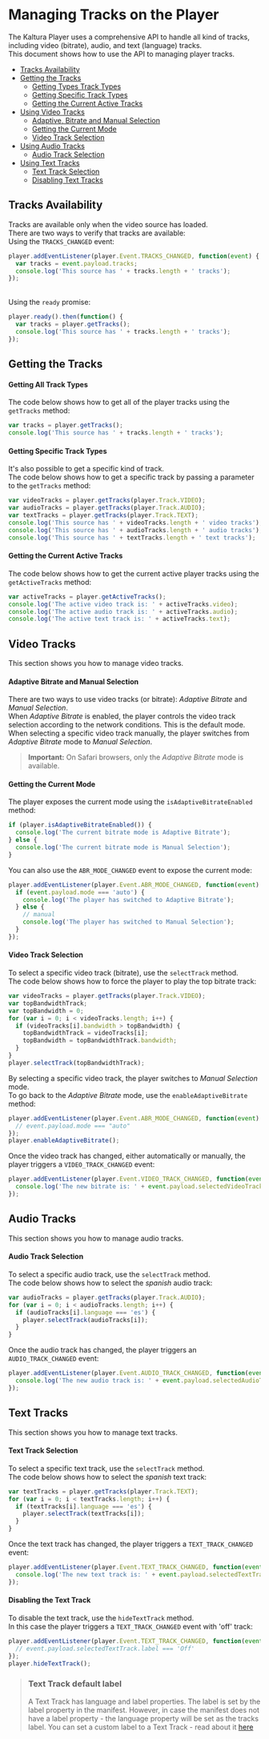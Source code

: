 # Managing Tracks on the Player

The Kaltura Player uses a comprehensive API to handle all kind of tracks, including video (bitrate), audio, and text (language) tracks.
<br>This document shows how to use the API to managing player tracks.

- [Tracks Availability](#tracks-availability)
- [Getting the Tracks](#getting-the-tracks)
  - [Getting Types Track Types](#getting-all-track-types)
  - [Getting Specific Track Types](#getting-specific-track-types)
  - [Getting the Current Active Tracks](#getting-the-current-active-tracks)
- [Using Video Tracks](#video-tracks)
  - [Adaptive, Bitrate and Manual Selection](#adaptive-bitrate-and-manual-selection)
  - [Getting the Current Mode](#getting-the-current-mode)
  - [Video Track Selection](#video-track-selection)
- [Using Audio Tracks](#audio-tracks)
  - [Audio Track Selection](#audio-track-selection)
- [Using Text Tracks](#text-tracks)
  - [Text Track Selection](#text-track-selection)
  - [Disabling Text Tracks](#disable-text-track)

## Tracks Availability

Tracks are available only when the video source has loaded.
<br>There are two ways to verify that tracks are available:
<br>Using the `TRACKS_CHANGED` event:

```javascript
player.addEventListener(player.Event.TRACKS_CHANGED, function(event) {
  var tracks = event.payload.tracks;
  console.log('This source has ' + tracks.length + ' tracks');
});
```

<br>Using the `ready` promise:

```javascript
player.ready().then(function() {
  var tracks = player.getTracks();
  console.log('This source has ' + tracks.length + ' tracks');
});
```

## Getting the Tracks

#### Getting All Track Types

The code below shows how to get all of the player tracks using the `getTracks` method:

```javascript
var tracks = player.getTracks();
console.log('This source has ' + tracks.length + ' tracks');
```

#### Getting Specific Track Types

It's also possible to get a specific kind of track.
<br>The code below shows how to get a specific track by passing a parameter to the `getTracks` method:

```javascript
var videoTracks = player.getTracks(player.Track.VIDEO);
var audioTracks = player.getTracks(player.Track.AUDIO);
var textTracks = player.getTracks(player.Track.TEXT);
console.log('This source has ' + videoTracks.length + ' video tracks');
console.log('This source has ' + audioTracks.length + ' audio tracks');
console.log('This source has ' + textTracks.length + ' text tracks');
```

#### Getting the Current Active Tracks

The code below shows how to get the current active player tracks using the `getActiveTracks` method:

```javascript
var activeTracks = player.getActiveTracks();
console.log('The active video track is: ' + activeTracks.video);
console.log('The active audio track is: ' + activeTracks.audio);
console.log('The active text track is: ' + activeTracks.text);
```

## Video Tracks

This section shows you how to manage video tracks.

#### Adaptive Bitrate and Manual Selection

There are two ways to use video tracks (or bitrate): _Adaptive Bitrate_ and _Manual Selection_.
<br>When _Adaptive Bitrate_ is enabled, the player controls the video track selection according to the network conditions. This is the default mode.
<br>When selecting a specific video track manually, the player switches from _Adaptive Bitrate_ mode to _Manual Selection_.

> **Important:** On Safari browsers, only the _Adaptive Bitrate_ mode is available.

#### Getting the Current Mode

The player exposes the current mode using the `isAdaptiveBitrateEnabled` method:

```javascript
if (player.isAdaptiveBitrateEnabled()) {
  console.log('The current bitrate mode is Adaptive Bitrate');
} else {
  console.log('The current bitrate mode is Manual Selection');
}
```

You can also use the `ABR_MODE_CHANGED` event to expose the current mode:

```javascript
player.addEventListener(player.Event.ABR_MODE_CHANGED, function(event) {
  if (event.payload.mode === 'auto') {
    console.log('The player has switched to Adaptive Bitrate');
  } else {
    // manual
    console.log('The player has switched to Manual Selection');
  }
});
```

#### Video Track Selection

To select a specific video track (bitrate), use the `selectTrack` method.
<br>The code below shows how to force the player to play the top bitrate track:

```javascript
var videoTracks = player.getTracks(player.Track.VIDEO);
var topBandwidthTrack;
var topBandwidth = 0;
for (var i = 0; i < videoTracks.length; i++) {
  if (videoTracks[i].bandwidth > topBandwidth) {
    topBandwidthTrack = videoTracks[i];
    topBandwidth = topBandwidthTrack.bandwidth;
  }
}
player.selectTrack(topBandwidthTrack);
```

By selecting a specific video track, the player switches to _Manual Selection_ mode.
<br>To go back to the _Adaptive Bitrate_ mode, use the `enableAdaptiveBitrate` method:

```javascript
player.addEventListener(player.Event.ABR_MODE_CHANGED, function(event) {
  // event.payload.mode === "auto"
});
player.enableAdaptiveBitrate();
```

Once the video track has changed, either automatically or manually, the player triggers a `VIDEO_TRACK_CHANGED` event:

```javascript
player.addEventListener(player.Event.VIDEO_TRACK_CHANGED, function(event) {
  console.log('The new bitrate is: ' + event.payload.selectedVideoTrack.bandwidth);
});
```

## Audio Tracks

This section shows you how to manage audio tracks.

#### Audio Track Selection

To select a specific audio track, use the `selectTrack` method.
<br>The code below shows how to select the _spanish_ audio track:

```javascript
var audioTracks = player.getTracks(player.Track.AUDIO);
for (var i = 0; i < audioTracks.length; i++) {
  if (audioTracks[i].language === 'es') {
    player.selectTrack(audioTracks[i]);
  }
}
```

Once the audio track has changed, the player triggers an `AUDIO_TRACK_CHANGED` event:

```javascript
player.addEventListener(player.Event.AUDIO_TRACK_CHANGED, function(event) {
  console.log('The new audio track is: ' + event.payload.selectedAudioTrack.label);
});
```

## Text Tracks

This section shows you how to manage text tracks.

#### Text Track Selection

To select a specific text track, use the `selectTrack` method.
<br>The code below shows how to select the _spanish_ text track:

```javascript
var textTracks = player.getTracks(player.Track.TEXT);
for (var i = 0; i < textTracks.length; i++) {
  if (textTracks[i].language === 'es') {
    player.selectTrack(textTracks[i]);
  }
}
```

Once the text track has changed, the player triggers a `TEXT_TRACK_CHANGED` event:

```javascript
player.addEventListener(player.Event.TEXT_TRACK_CHANGED, function(event) {
  console.log('The new text track is: ' + event.payload.selectedTextTrack.label);
});
```

#### Disabling the Text Track

To disable the text track, use the `hideTextTrack` method.
<br>In this case the player triggers a `TEXT_TRACK_CHANGED` event with 'off' track:

```javascript
player.addEventListener(player.Event.TEXT_TRACK_CHANGED, function(event) {
  // event.payload.selectedTextTrack.label === 'Off'
});
player.hideTextTrack();
```

> ### Text Track default label
>
> A Text Track has language and label properties. The label is set by the label property in the manifest.
> However, in case the manifest does not have a label property - the language property will be set as the tracks label.
> You can set a custom label to a Text Track - read about it [here](https://github.com/kaltura/playkit-js/blob/master/docs/configuration.md#configcustomlabels)
